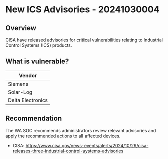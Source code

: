 # New ICS Advisories - 20241030004

## Overview

CISA have released advisories for critical vulnerabilities relating to Industrial Control Systems (ICS) products.

## What is vulnerable?

| Vendor |
| --- |
| Siemens |
| Solar-Log |
| Delta Electronics |

## Recommendation

The WA SOC recommends administrators review relevant advisories and apply the recommended actions to all affected devices.

- CISA: <https://www.cisa.gov/news-events/alerts/2024/10/29/cisa-releases-three-industrial-control-systems-advisories>